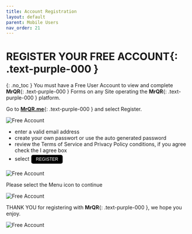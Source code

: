 ```yaml
---
title: Account Registration
layout: default
parent: Mobile Users
nav_order: 21
---
```

<html>
<head>
<style>
.button {
  padding: 5px 12px;
  text-align: center;
  text-decoration: none;
  display: inline-block;
  font-size: 12px;
  margin: 4px 2px;
  cursor: pointer; }
.button1 {background-color: #000000;} /* Black */
.button2 {background-color: white;}
.button3 {background-color: red;}
.button4 {background-color: #4338CA;} /* MrQR Purple */
.button5 {background-color: white;}
.button1 {color: white;}
.button2 {color: black;}
.button3 {color: white;}
.button4 {color: white;}
.button5 {color: black;}
.button1 {border: none;}
.button2 {border: 1px solid grey}
.button3 {border: none;}
.button4 {border: none;}
.button5 {border: 1px;}  /* MrQR Purple */
.button5 {border-color: #4338CA;}  /* MrQR Purple */ 
.button1 {border-radius: 5px;}
.button2 {border-radius: 5px;}
.button3 {border-radius: 12px;}
.button4 {border-radius: 12px;}
.button5 {border-radius: 12px;}
  
</style>
</head>
</html>

# **REGISTER YOUR FREE ACCOUNT**{: .text-purple-000 }
{: .no_toc }
You must have a Free User Account to view and complete **MrQR**{: .text-purple-000 } Forms on any Site operating the **MrQR**{: .text-purple-000 } platform.

Go to **[MrQR.me](https://mrqr.me/)**{: .text-purple-000 } and select Register.

![Free Account](/update/Images/register-account-1.png "RESGISTER")

* enter a valid email address
* create your own passwort or use the auto generated password
* review the Terms of Service and Privacy Policy conditions, if you agree check the I agree box
* select  <button class="button button1">REGISTER</button>

![Free Account](/update/Images/register-account-2.png "RESGISTER")

Please select the Menu icon to continue

![Free Account](/update/Images/register-account-3.png "RESGISTER")

THANK YOU for registering with **MrQR**{: .text-purple-000 }, we hope you enjoy.

![Free Account](/update/Images/register-account-4.png "RESGISTER")
